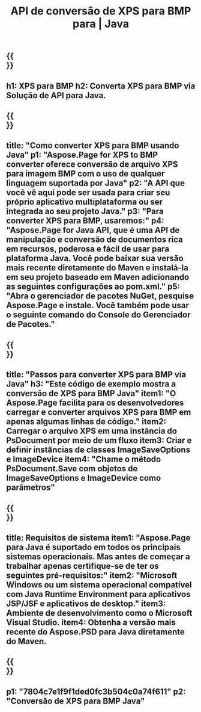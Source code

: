 ﻿---
translation: true
template: /_templates/_conversion-child-java.md
title: API de conversão de XPS para BMP para | Java
url: /java/conversion/xps-to-bmp/
description: Exemplo de código de conversão Java para formato XPS para arquivo BMP. Use este código de exemplo para converter XPS para BMP em qualquer aplicativo baseado em Java Web ou Desktop.
informat: XPS
outformat: BMP
otherformats: EPS PS
---

{{<section banner>}}
---
h1: XPS para BMP
h2: Converta XPS para BMP via Solução de API para Java.
---

{{<section overview>}}
---
title: "Como converter XPS para BMP usando Java"
p1: "Aspose.Page for XPS to BMP converter oferece conversão de arquivo XPS para imagem BMP com o uso de qualquer linguagem suportada por Java"
p2: "A API que você vê aqui pode ser usada para criar seu próprio aplicativo multiplataforma ou ser integrada ao seu projeto Java."
p3: "Para converter XPS para BMP, usaremos:"
p4: "Aspose.Page for Java API, que é uma API de manipulação e conversão de documentos rica em recursos, poderosa e fácil de usar para plataforma Java. Você pode baixar sua versão mais recente diretamente do Maven e instalá-la em seu projeto baseado em Maven adicionando as seguintes configurações ao pom.xml."
p5: "Abra o gerenciador de pacotes NuGet, pesquise Aspose.Page e instale. Você também pode usar o seguinte comando do Console do Gerenciador de Pacotes."
---

{{<section feature1>}}
---
title: "Passos para converter XPS para BMP via Java"
h3: "Este código de exemplo mostra a conversão de XPS para BMP Java"
item1: "O Aspose.Page facilita para os desenvolvedores carregar e converter arquivos XPS para BMP em apenas algumas linhas de código."
item2: Carregar o arquivo XPS em uma instância do PsDocument por meio de um fluxo
item3: Criar e definir instâncias de classes ImageSaveOptions e ImageDevice
item4: "Chame o método PsDocument.Save com objetos de ImageSaveOptions e ImageDevice como parâmetros"
---

{{<section feature2>}}
---
title: Requisitos de sistema
item1: "Aspose.Page para Java é suportado em todos os principais sistemas operacionais. Mas antes de começar a trabalhar apenas certifique-se de ter os seguintes pré-requisitos:"
item2: "Microsoft Windows ou um sistema operacional compatível com Java Runtime Environment para aplicativos JSP/JSF e aplicativos de desktop."
item3: Ambiente de desenvolvimento como o Microsoft Visual Studio.
item4: Obtenha a versão mais recente do Aspose.PSD para Java diretamente do Maven.
---

{{<section gist>}}
---
p1: "7804c7e1f9f1ded0fc3b504c0a74f611"
p2: "Conversão de XPS para BMP Java"
---

